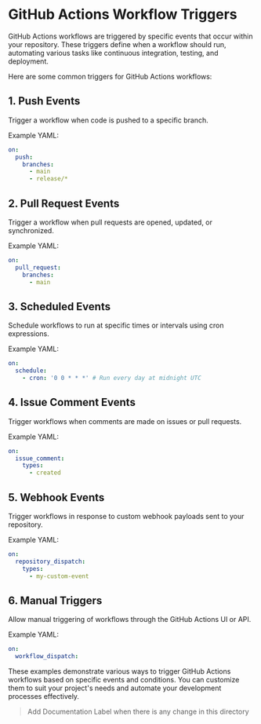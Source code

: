 # GitHub Actions Workflow Triggers

GitHub Actions workflows are triggered by specific events that occur within your repository. These triggers define when a workflow should run, automating various tasks like continuous integration, testing, and deployment.

Here are some common triggers for GitHub Actions workflows:

## 1. Push Events

Trigger a workflow when code is pushed to a specific branch.

Example YAML:

```yaml
on:
  push:
    branches:
      - main
      - release/*
```

## 2. Pull Request Events

Trigger a workflow when pull requests are opened, updated, or synchronized.

Example YAML:

```yaml
on:
  pull_request:
    branches:
      - main
```

## 3. Scheduled Events

Schedule workflows to run at specific times or intervals using cron expressions.

Example YAML:

```yaml
on:
  schedule:
    - cron: '0 0 * * *' # Run every day at midnight UTC
```

## 4. Issue Comment Events

Trigger workflows when comments are made on issues or pull requests.

Example YAML:

```yaml
on:
  issue_comment:
    types:
      - created
```

## 5. Webhook Events

Trigger workflows in response to custom webhook payloads sent to your repository.

Example YAML:

```yaml
on:
  repository_dispatch:
    types:
      - my-custom-event
```

## 6. Manual Triggers
   
Allow manual triggering of workflows through the GitHub Actions UI or API.

Example YAML:

```yaml
on:
  workflow_dispatch:
```

These examples demonstrate various ways to trigger GitHub Actions workflows based on specific events and conditions. You can customize them to suit your project's needs and automate your development processes effectively.

> Add Documentation Label when there is any change in this directory